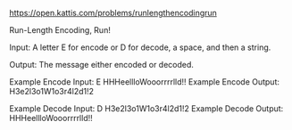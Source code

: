 https://open.kattis.com/problems/runlengthencodingrun

Run-Length Encoding, Run!

Input: A letter E for encode or D for decode, a space, and then a string.

Output: The message either encoded or decoded.

Example Encode Input: E HHHeellloWooorrrrlld!!
Example Encode Output: H3e2l3o1W1o3r4l2d1!2

Example Decode Input: D H3e2l3o1W1o3r4l2d1!2
Example Decode Output: HHHeellloWooorrrrlld!!
 
